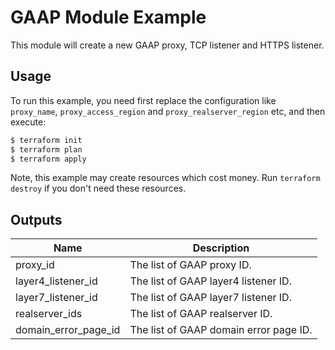 # GAAP Module Example

This module will create a new GAAP proxy, TCP listener and HTTPS listener.

## Usage

To run this example, you need first replace the configuration like `proxy_name`, `proxy_access_region` and `proxy_realserver_region` etc, and then execute:

```bash
$ terraform init
$ terraform plan
$ terraform apply
```

Note, this example may create resources which cost money. Run `terraform destroy` if you don't need these resources.

## Outputs

| Name | Description |
|------|-------------|
| proxy_id | The list of GAAP proxy ID. |
| layer4_listener_id | The list of GAAP layer4 listener ID. |
| layer7_listener_id | The list of GAAP layer7 listener ID. |
| realserver_ids | The list of GAAP realserver ID. |
| domain_error_page_id | The list of GAAP domain error page ID. |
